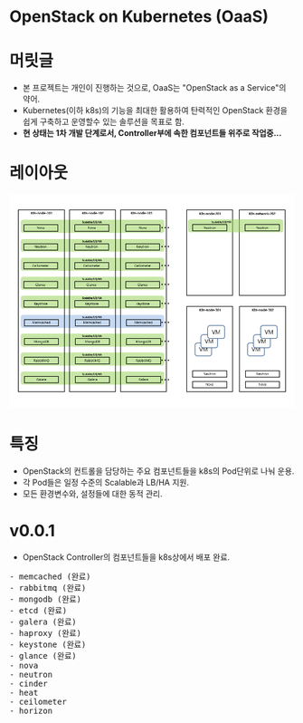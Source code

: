 OpenStack on Kubernetes (OaaS)
================================

# 머릿글

* 본 프로젝트는 개인이 진행하는 것으로, OaaS는 "OpenStack as a Service"의 약어.
* Kubernetes(이하 k8s)의 기능을 최대한 활용하여 탄력적인 OpenStack 환경을 쉽게 구축하고 운영할수 있는 솔루션을 목표로 함.
* **현 상태는 1차 개발 단계로서, Controller부에 속한 컴포넌트들 위주로 작업중...**

# 레이아웃

![Diagram](temp/OaaS-Introduce.png)

# 특징

* OpenStack의 컨트롤을 담당하는 주요 컴포넌트들을 k8s의 Pod단위로 나눠 운용.
* 각 Pod들은 일정 수준의 Scalable과 LB/HA 지원.
* 모든 환경변수와, 설정들에 대한 동적 관리.

# v0.0.1

* OpenStack Controller의 컴포넌트들을 k8s상에서 배포 완료.

<pre>
- memcached (완료)
- rabbitmq (완료)
- mongodb (완료)
- etcd (완료)
- galera (완료)
- haproxy (완료)
- keystone (완료)
- glance (완료)
- nova
- neutron
- cinder
- heat
- ceilometer
- horizon
</pre>
